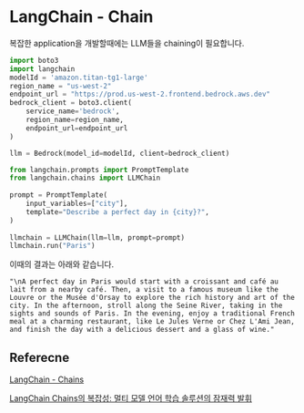 # LangChain - Chain

복잡한 application을 개발할때에는 LLM들을 chaining이 필요합니다. 


```python
import boto3
import langchain
modelId = 'amazon.titan-tg1-large'
region_name = "us-west-2"
endpoint_url = "https://prod.us-west-2.frontend.bedrock.aws.dev"
bedrock_client = boto3.client(
    service_name='bedrock',
    region_name=region_name,
    endpoint_url=endpoint_url
)

llm = Bedrock(model_id=modelId, client=bedrock_client)

from langchain.prompts import PromptTemplate
from langchain.chains import LLMChain
 
prompt = PromptTemplate(
    input_variables=["city"],
    template="Describe a perfect day in {city}?",
)
 
llmchain = LLMChain(llm=llm, prompt=prompt)
llmchain.run("Paris")
```

이때의 결과는 아래와 같습니다.
```text
"\nA perfect day in Paris would start with a croissant and café au lait from a nearby café. Then, a visit to a famous museum like the Louvre or the Musée d'Orsay to explore the rich history and art of the city. In the afternoon, stroll along the Seine River, taking in the sights and sounds of Paris. In the evening, enjoy a traditional French meal at a charming restaurant, like Le Jules Verne or Chez L'Ami Jean, and finish the day with a delicious dessert and a glass of wine."
```


## Referecne

[LangChain - Chains](https://python.langchain.com/docs/modules/chains/)

[LangChain Chains의 복잡성: 멀티 모델 언어 학습 솔루션의 잠재력 발휘](https://docs.kanaries.net/ko/articles/langchain-chains-what-is-langchain)
